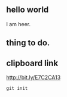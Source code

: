 ## hello world

I am heer.

## thing to do.
## clipboard link
http://bit.ly/E7C2CA13


```
git init 
```